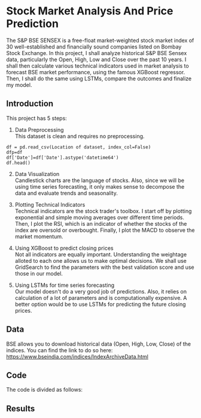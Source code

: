 # Stock Market Analysis And Price Prediction
The S&P BSE SENSEX is a free-float market-weighted stock market index of 30 well-established and financially sound companies listed on Bombay Stock Exchange. In this project, I shall analyze historical S&P BSE Sensex data, particularly the Open, High, Low and Close over the past 10 years. I shall then calculate various technical indicators used in market analysis to forecast BSE market performance, using the famous XGBoost regressor. Then, I shall do the same using LSTMs, compare the outcomes and finalize my model.

## Introduction

This project has 5 steps:

1. Data Preprocessing </br>
This dataset is clean and requires no preprocessing.
```
df = pd.read_csv(Location of dataset, index_col=False)
dfp=df
df['Date']=df['Date'].astype('datetime64')
df.head()
```

2. Data Visualization </br>
Candlestick charts are the language of stocks. Also, since we will be using time series forecasting, it only makes sense to decompose the data and evaluate trends and seasonality. 

3. Plotting Technical Indicators </br>
Technical indicators are the stock trader's toolbox. I start off by plotting exponential and simple moving averages over different time periods. Then, I plot the RSI, which is an indicator of whether the stocks of the index are oversold or overbought. Finally, I plot the MACD to observe the market momentum.

4. Using XGBoost to predict closing prices </br>
Not all indicators are equally important. Understanding the weightage alloted to each one allows us to make optimal decisions. We shall use GridSearch to find the parameters with the best validation score and use those in our model.

5. Using LSTMs for time series forecasting </br>
Our model doesn't do a very good job of predictions. Also, it relies on calculation of a lot of parameters and is computationally expensive. A better option would be to use LSTMs for predicting the future closing prices.

## Data

BSE allows you to download historical data (Open, High, Low, Close) of the indices. You can find the link to do so here: https://www.bseindia.com/indices/IndexArchiveData.html

## Code

The code is divided as follows:
## Results
